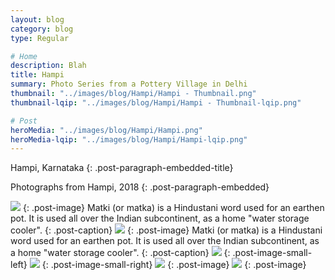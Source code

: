 ```yaml
---
layout: blog
category: blog
type: Regular

# Home
description: Blah
title: Hampi
summary: Photo Series from a Pottery Village in Delhi
thumbnail: "../images/blog/Hampi/Hampi - Thumbnail.png"
thumbnail-lqip: "../images/blog/Hampi/Hampi - Thumbnail-lqip.png"

# Post
heroMedia: "../images/blog/Hampi/Hampi.png"
heroMedia-lqip: "../images/blog/Hampi/Hampi-lqip.png"
---
```


Hampi, Karnataka
{: .post-paragraph-embedded-title}

Photographs from Hampi, 2018
{: .post-paragraph-embedded}




<img src="../images/blog/Hampi/Images/1 2.png" data-src="../images/blog/Hampi/Images/1.png" class="lazyload blur-up">
{: .post-image} 
Matki (or matka) is a Hindustani word used for an earthen pot. It is used all over the Indian subcontinent, as a home "water storage cooler".
{: .post-caption}

<img src="../images/blog/Hampi/Images/2 2.png" data-src="../images/blog/Hampi/Images/2.png" class="lazyload blur-up">
{: .post-image} 
Matki (or matka) is a Hindustani word used for an earthen pot. It is used all over the Indian subcontinent, as a home "water storage cooler".
{: .post-caption}

<img src="../images/blog/Hampi/Images/3 2.png" data-src="../images/blog/Hampi/Images/3.png" class="lazyload blur-up">
{: .post-image-small-left}

<img src="../images/blog/Hampi/Images/4 2.png" data-src="../images/blog/Hampi/Images/4.png" class="lazyload blur-up">
{: .post-image-small-right}

<img src="../images/blog/Hampi/Images/5 2.png" data-src="../images/blog/Hampi/Images/5.png" class="lazyload blur-up">
{: .post-image} 

<img src="../images/blog/Hampi/Images/6 2.png" data-src="../images/blog/Hampi/Images/6.png" class="lazyload blur-up">
{: .post-image} 



















